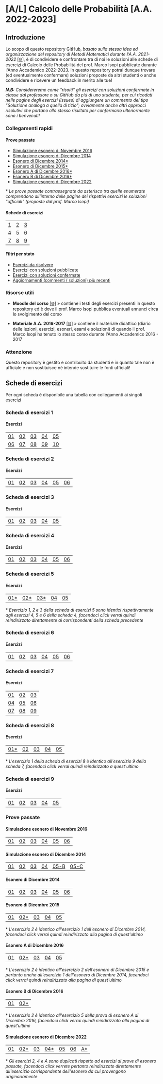 # [A/L] Calcolo delle Probabilità [A.A. 2022-2023]

## Introduzione

Lo scopo di questo repository GitHub, _basato sulla stessa idea ed organizzazione del repository di Metodi Matematici durante l'A.A. 2021-2022_ [[🌐]](https://github.com/sapienzastudentsnetwork/mmi2122), è di condividere e confrontare tra di noi le soluzioni alle schede di esercizi di Calcolo delle Probabilità del prof. Marco Isopi pubblicate durante l'Anno Accademico 2022-2023. In questo repository potrai dunque trovare (ed eventualmente confermare) soluzioni proposte da altri studenti o anche condividere e ricevere un feedback in merito alle tue!

_**N.B:** Considereremo come "risolti" gli esercizi con soluzioni confermate in classe dal professore o su GitHub da più di uno studente, per cui ricodati nelle pagine degli esercizi (issues) di aggiungere un commento del tipo "Soluzione analoga a quella di tizio"; ovviamente anche altri approcci risolutivi che portano allo stesso risultato per confermarlo ulteriormente sono i benvenuti!_

### Collegamenti rapidi

#### Prove passate
- [Simulazione esonero di Novembre 2016](#simulazione-esonero-di-novembre-2016)
- [Simulazione esonero di Dicembre 2014](#simulazione-esonero-di-dicembre-2014)
- [Esonero di Dicembre 2014*](#esonero-di-dicembre-2014)
- [Esonero di Dicembre 2015*](#esonero-di-dicembre-2015)
- [Esonero A di Dicembre 2016*](#esonero-a-di-dicembre-2016)
- [Esonero B di Dicembre 2016*](#esonero-b-di-dicembre-2016)
- [Simulazione esonero di Dicembre 2022](#simulazione-esonero-di-dicembre-2022)

\* _Le prove passate contrassegnate da asterisco tra quelle enumerate comprendono all'interno delle pagine dei rispettivi esercizi le soluzioni "ufficiali" (proposte dal prof. Marco Isopi)_

#### Schede di esercizi
|    |    |    |
|----|----|----|
| [1](#scheda-di-esercizi-1) | [2](#scheda-di-esercizi-2) | [3](#scheda-di-esercizi-3) |
| [4](#scheda-di-esercizi-4) | [5](#scheda-di-esercizi-5) | [6](#scheda-di-esercizi-6) |
| [7](#scheda-di-esercizi-7) | [8](#scheda-di-esercizi-8) | [9](#scheda-di-esercizi-9) |

#### Filtri per stato

- [Esercizi da risolvere](../../issues?q=is%3Aissue+sort%3Aupdated-desc+label%3A"da+risolvere"+)
- [Esercizi con soluzioni pubblicate](../../issues?q=is%3Aissue+sort%3Aupdated-desc+-label%3A"da+risolvere")
- [Esercizi con soluzioni confermate](../../issues?q=is%3Aissue+sort%3Aupdated-desc+label%3Arisolto)
- [Aggiornamenti (commenti / soluzioni) più recenti](../../issues?q=sort%3Aupdated-desc+)

### Risorse utili

- **Moodle del corso** [[🌐]](https://elearning.uniroma1.it/enrol/index.php?id=15457) » contiene i testi degli esercizi presenti in questo repository ed è dove il prof. Marco Isopi pubblica eventuali annunci circa lo svolgimento del corso

- **Materiale A.A. 2016-2017** [[🌐]](https://www1.mat.uniroma1.it/people/isopi/didattica/CPI/index.html) » contiene il materiale didattico (diario delle lezioni, esercizi, esoneri, esami e soluzioni) di quando il prof. Marco Isopi ha tenuto lo stesso corso durante l'Anno Accademico 2016 - 2017

### Attenzione

Questo repository è gestito e contribuito da studenti e in quanto tale non è ufficiale e non sostituisce né intende sostituire le fonti ufficiali!

## Schede di esercizi

Per ogni scheda è disponibile una tabella con collegamenti ai singoli esercizi

### Scheda di esercizi 1

#### Esercizi

|    |    |    |    |    |
|----|----|----|----|----|
| [01](../../issues/01)  | [02](../../issues/02)  | [03](../../issues/03)  | [04](../../issues/04)  | [05](../../issues/05) |
| [06](../../issues/06)  | [07](../../issues/07)  | [08](../../issues/08)  | [09](../../issues/09)  | [10](../../issues/10) |

### Scheda di esercizi 2

#### Esercizi

|    |    |    |    |    |     |
|----|----|----|----|----|-----|
| [01](../../issues/11)  | [02](../../issues/12)  | [03](../../issues/13)  | [04](../../issues/14)  | [05](../../issues/15)  | [06](../../issues/16)  |

### Scheda di esercizi 3

#### Esercizi

|    |    |    |    |    |
|----|----|----|----|----|
| [01](../../issues/18)  | [02](../../issues/19)  | [03](../../issues/20)  | [04](../../issues/21)  | [05](../../issues/22)  |

### Scheda di esercizi 4

#### Esercizi

|    |    |    |    |    |     |
|----|----|----|----|----|-----|
| [01](../../issues/23)  | [02](../../issues/24)  | [03](../../issues/25)  | [04](../../issues/26)  | [05](../../issues/27)  | [06](../../issues/28)  |

### Scheda di esercizi 5

#### Esercizi

|    |    |    |    |    |
|----|----|----|----|----|
| [01*](../../issues/26)  | [02*](../../issues/27)  | [03*](../../issues/28)  | [04](../../issues/32)  | [05](../../issues/33)  |

\* _Esercizio 1, 2 e 3 della scheda di esercizi 5 sono identici rispettivamente agli esercizi 4, 5 e 6 della scheda 4, facendoci click verrai quindi reindirizzato direttamente ai corrispondenti della scheda precedente_

### Scheda di esercizi 6

#### Esercizi

|    |    |    |    |    |     |
|----|----|----|----|----|-----|
| [01](../../issues/34)  | [02](../../issues/35)  | [03](../../issues/36)  | [04](../../issues/37)  | [05](../../issues/38)  | [06](../../issues/39)  |

### Scheda di esercizi 7

#### Esercizi

|    |    |    |
|----|----|----|
| [01](../../issues/46)  | [02](../../issues/47)  | [03](../../issues/48)  |
| [04](../../issues/49)  | [05](../../issues/50)  | [06](../../issues/51)  |
| [07](../../issues/52)  | [08](../../issues/53)  | [09](../../issues/54)  |

### Scheda di esercizi 8

#### Esercizi

|    |    |    |    |    |
|----|----|----|----|----|
| [01*](../../issues/54)  | [02](../../issues/56)  | [03](../../issues/57)  | [04](../../issues/64) | [05](../../issues/65) |

\* _L'esercizio 1 della scheda di esercizi 8 è identico all'esercizio 9 della scheda 7, facendoci click verrai quindi reindirizzato a quest'ultimo_

### Scheda di esercizi 9

#### Esercizi

|    |    |    |    |    |
|----|----|----|----|----|
| [01](../../issues/58)  | [02](../../issues/59)  | [03](../../issues/60)  | [04](../../issues/61)  | [05](../../issues/62)

### Prove passate

#### Simulazione esonero di Novembre 2016

|    |    |    |    |    |     |
|----|----|----|----|----|-----|
| [01](../../issues/40)  | [02](../../issues/41)  | [03](../../issues/42)  | [04](../../issues/43)  | [05](../../issues/44)  | [06](../../issues/45)  |

#### Simulazione esonero di Dicembre 2014

|    |    |    |    |    |     |
|----|----|----|----|----|-----|
| [01](../../issues/84)  | [02](../../issues/85)  | [03](../../issues/86)  | [04](../../issues/87)  | [05-B](../../issues/88)  | [05-C](../../issues/89)  |

#### Esonero di Dicembre 2014

|    |    |    |    |    |     |
|----|----|----|----|----|-----|
| [01](../../issues/78)  | [02](../../issues/79)  | [03](../../issues/80)  | [04](../../issues/81)  | [05](../../issues/82)  | [06](../../issues/83)  |

#### Esonero di Dicembre 2015

|    |    |    |    |    |
|----|----|----|----|----|
| [01](../../issues/90)  | [02*](../../issues/78)  | [03](../../issues/92)  | [04](../../issues/93)  | [05](../../issues/94)  |

\* _L'esercizio 2 è identico all'esercizio 1 dell'esonero di Dicembre 2014, facendoci click verrai quindi reindirizzato alla pagina di quest'ultimo_

#### Esonero A di Dicembre 2016

|    |    |    |    |    |
|----|----|----|----|----|
| [01](../../issues/74)  | [02*](../../issues/78)  | [03](../../issues/76)  | [04](../../issues/66)  | [05](../../issues/77)  |

\* _L'esercizio 2 è identico all'esercizio 2 dell'esonero di Dicembre 2015 e pertanto anche all'esercizio 1 dell'esonero di Dicembre 2014, facendoci click verrai quindi reindirizzato alla pagina di quest'ultimo_

#### Esonero B di Dicembre 2016

|    |    |
|----|----|
| [01](../../issues/95)  | [02*](../../issues/96)  |

\* _L'esercizio 2 è identico all'esercizio 5 della prova di esonero A di Dicembre 2016, facendoci click verrai quindi reindirizzato alla pagina di quest'ultimo_

#### Simulazione esonero di Dicembre 2022

|    |    |    |    |    |     |     |
|----|----|----|----|----|-----|-----|
| [01](../../issues/67)  | [02*](../../issues/78)  | [03](../../issues/69)  | [04*](../../issues/74)  | [05](../../issues/71)  | [06](../../issues/72) | [A*](../../issues/77) |

\* _Gli esercizi 2, 4 e A sono duplicati rispetto ad esercizi di prove di esonero passate, facendoci click verrete pertanto reindirizzato direttamente all'esercizio corrispondente dell'esonero da cui provengono originariamente_

